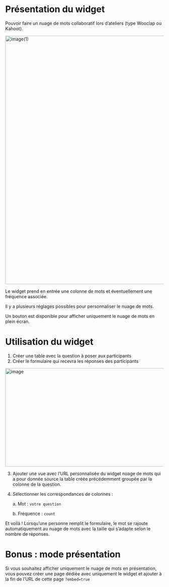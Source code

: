 # Présentation du widget

Pouvoir faire un nuage de mots collaboratif lors d’ateliers (type Wooclap ou Kahoot).

<img width="1664" height="789" alt="image(1)" src="https://github.com/user-attachments/assets/4a9e05d3-7ace-414d-a351-e78014903e06" />

Le widget prend en entrée une colonne de mots et éventuellement une fréquence associée.

Il y a plusieurs réglages possibles pour personnaliser le nuage de mots.

Un bouton est disponible pour afficher uniquement le nuage de mots en plein écran.

# Utilisation du widget

1. Créer une table avec la question à poser aux participants
2. Créer le formulaire qui recevra les réponses des participants

<img width="655" height="312" alt="image" src="https://github.com/user-attachments/assets/7b3c83c9-2548-441e-9e77-ae1c2760c2e7" />

3. Ajouter une vue avec l’URL personnalisée du widget nuage de mots qui a pour donnée source la table créée précédemment groupée par la colonne de la question.
4. Sélectionner les correspondances de colonnes :
   
    a. Mot : `votre question`
   
    b. Fréquence : `count`

Et voilà ! Lorsqu’une personne remplit le formulaire, le mot se rajoute automatiquement au nuage de mots avec la taille qui s’adapte selon le nombre de réponses.

# Bonus : mode présentation

Si vous souhaitez afficher uniquement le nuage de mots en présentation, vous pouvez créer une page dédiée avec uniquement le widget et ajouter à la fin de l’URL de cette page `?embed=true`

